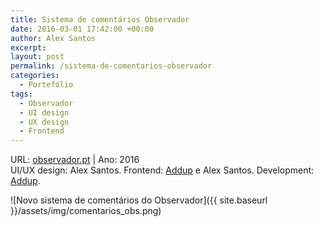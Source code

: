 ```yaml
---
title: Sistema de comentários Observador
date: 2016-03-01 17:42:00 +00:00
author: Alex Santos
excerpt:
layout: post
permalink: /sistema-de-comentarios-observador
categories:
  - Portefólio
tags:
  - Observador
  - UI design
  - UX design
  - Frontend
---
```

<p>URL: <a href="http://observador.pt/opiniao/e-la-encalhamos-nos-mesmos-os-que-ficam-sempre-a-ganhar/#comments-post-2120029" target="_blank" rel="noopener noreferrer">observador.pt</a> | Ano: 2016<br>
UI/UX design: Alex Santos. Frontend: <a href="http://addup.io/" target="_blank" rel="noopener noreferrer">Addup</a> e Alex Santos. Development: <a href="http://addup.io/" target="_blank" rel="noopener noreferrer">Addup</a>.</p>


![Novo sistema de comentários do Observador]({{ site.baseurl }}/assets/img/comentarios_obs.png)